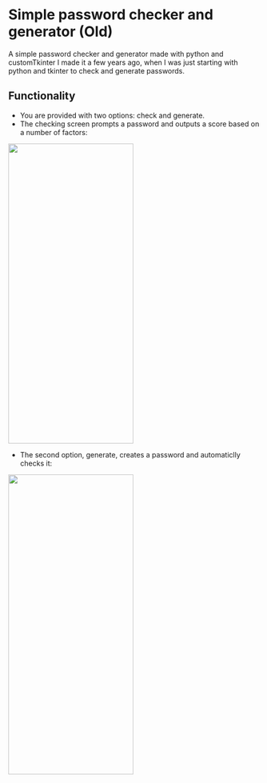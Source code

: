 # Simple password checker and generator (Old)
A simple password checker and generator made with python and customTkinter
I made it a few years ago, when I was just starting with python and tkinter to check and generate passwords.

## Functionality
- You are provided with two options: check and generate.
- The checking screen prompts a password and outputs a score based on a number of factors:

<img src="https://github.com/user-attachments/assets/a61d4a71-2419-4680-8d54-307c37286031" height=600 width=250>

- The second option, generate, creates a password and automaticlly checks it:
<img src="https://github.com/user-attachments/assets/a1febc11-a5da-4160-83bc-5642bb9afe70" height=600 width=250>

